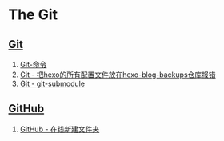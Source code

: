 # The Git

## [Git](https://github.com/Gaotianhe/Learninglist/labels/Git)

1. [Git-命令](https://github.com/Gaotianhe/Learninglist/issues/10)
2. [Git - 把hexo的所有配置文件放在hexo-blog-backups仓库报错](https://github.com/Gaotianhe/Learninglist/issues/37)
3. [Git - git-submodule](https://github.com/Gaotianhe/Learninglist/issues/39)



## [GitHub](https://github.com/Gaotianhe/Learninglist/labels/GitHub)

1. [GitHub - 在线新建文件夹](https://github.com/Gaotianhe/Learninglist/issues/8)
